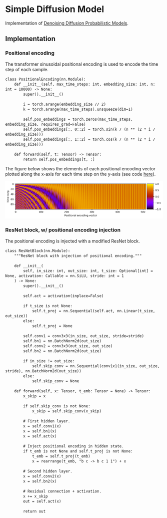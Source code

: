 # Simple Diffusion Model

Implementation of [Denoising Diffusion Probabilistic Models](https://arxiv.org/abs/2006.11239).

## Implementation

### Positional encoding

The transformer sinusoidal positional encoding is used to encode the time step of each sample.

```
class PositionalEncoding(nn.Module):
    def __init__(self, max_time_steps: int, embedding_size: int, n: int = 10000) -> None:
        super().__init__()

        i = torch.arange(embedding_size // 2)
        k = torch.arange(max_time_steps).unsqueeze(dim=1)

        self.pos_embeddings = torch.zeros(max_time_steps, embedding_size, requires_grad=False)
        self.pos_embeddings[:, 0::2] = torch.sin(k / (n ** (2 * i / embedding_size)))
        self.pos_embeddings[:, 1::2] = torch.cos(k / (n ** (2 * i / embedding_size)))

    def forward(self, t: Tensor) -> Tensor:
        return self.pos_embeddings[t, :]
```

The figure below shows the elements of each positional encoding vector plotted along the x-axis for each time step on the y-axis (see code [here](scripts/positional_encoding_example.py)).

![positional encoding](./imgs/pos_enc.png)

### ResNet block, w/ positional encoding injection

The positional encoding is injected with a modified ResNet block.

```
class ResNetBlock(nn.Module):
    """ResNet block with injection of positional encoding."""

    def __init__(
        self, in_size: int, out_size: int, t_size: Optional[int] = None, activation: Callable = nn.SiLU, stride: int = 1
    ) -> None:
        super().__init__()

        self.act = activation(inplace=False)

        if t_size is not None:
            self.t_proj = nn.Sequential(self.act, nn.Linear(t_size, out_size))
        else:
            self.t_proj = None

        self.conv1 = conv3x3(in_size, out_size, stride=stride)
        self.bn1 = nn.BatchNorm2d(out_size)
        self.conv2 = conv3x3(out_size, out_size)
        self.bn2 = nn.BatchNorm2d(out_size)

        if in_size != out_size:
            self.skip_conv = nn.Sequential(conv1x1(in_size, out_size, stride), nn.BatchNorm2d(out_size))
        else:
            self.skip_conv = None

    def forward(self, x: Tensor, t_emb: Tensor = None) -> Tensor:
        x_skip = x

        if self.skip_conv is not None:
            x_skip = self.skip_conv(x_skip)

        # First hidden layer.
        x = self.conv1(x)
        x = self.bn1(x)
        x = self.act(x)

        # Inject positional encoding in hidden state.
        if t_emb is not None and self.t_proj is not None:
            t_emb = self.t_proj(t_emb)
            x = rearrange(t_emb, "b c -> b c 1 1") + x

        # Second hidden layer.
        x = self.conv2(x)
        x = self.bn2(x)

        # Residual connection + activation.
        x += x_skip
        out = self.act(x)

        return out
```
